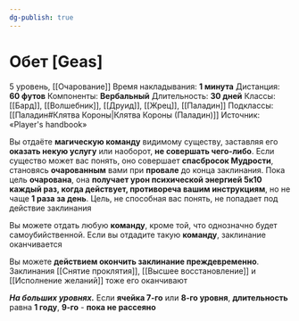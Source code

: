 ```yaml
---
dg-publish: true
---
```

# Обет [Geas]
5 уровень, [[Очарование]]
Время накладывания: **1 минута**
Дистанция: **60 футов**
Компоненты: **Вербальный**
Длительность: **30 дней**
Классы: [[Бард]], [[Волшебник]], [[Друид]], [[Жрец]], [[Паладин]]
Подклассы: [[Паладин#Клятва Короны|Клятва Короны (Паладин)]]
Источник: «Player's handbook»

Вы отдаёте **магическую команду** видимому существу, заставляя его **оказать некую услугу** или наоборот, **не совершать чего-либо**. Если существо может вас понять, оно совершает **спасбросок Мудрости**, становясь **очарованным** вами при **провале** до конца заклинания. Пока цель **очарована**, она **получает урон психической энергией 5к10 каждый раз, когда действует, противореча вашим инструкциям**, но не чаще **1 раза за день**. Цель, не способная вас понять, не попадает под действие заклинания

Вы можете отдать любую **команду**, кроме той, что однозначно будет самоубийственной. Если вы отдадите такую **команду**, заклинание оканчивается

Вы можете **действием окончить заклинание преждевременно**. Заклинания [[Снятие проклятия]], [[Высшее восстановление]] и [[Исполнение желаний]] тоже его оканчивают

**_На больших уровнях._** Если **ячейка 7-го** или **8-го уровня**, **длительность** равна **1 году**, **9-го** - **пока не рассеяно**